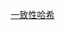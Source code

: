 
<!-- 
Paxos算法原理
https://www.cnblogs.com/rickiyang/p/11074192.html
Raft协议
https://mp.weixin.qq.com/s/Voyq4Y7IfEXN6sZiVSoCEw
Raft实战系列，集群成员如何变更？日志怎么压缩？ 
https://mp.weixin.qq.com/s/4g0jR_shCIpjBprap3BExg
2PC、3PC、Paxos、Raft、ZAB、NWR
https://mp.weixin.qq.com/s/-Vi-LHxkpziPt3T7ZD25UA

-->

&emsp; [一致性哈希](/docs/microService/thinking/consistent.md)  